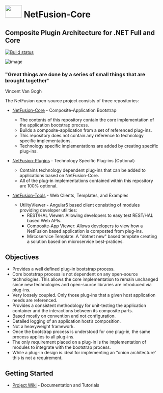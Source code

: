 
# <img src="https://raw.githubusercontent.com/wiki/grecosoft/NetFusion/img/NetFusion_Plug.jpg" width="54" height="40" /> NetFusion-Core
## Composite Plugin Architecture for .NET Full and Core

[![Build status](https://ci.appveyor.com/api/projects/status/8k6l6lvmuulk2y94?svg=true)](https://ci.appveyor.com/project/grecosoft/netfusion)

![image](https://raw.githubusercontent.com/wiki/grecosoft/NetFusion/img/DotNetCore.png)

### "Great things are done by a series of small things that are brought together" </br>
Vincent Van Gogh

The NetFusion open-source project consists of three repositories:

* [NetFusion-Core](https://github.com/grecosoft/NetFusion) - Composite-Application Bootstrap
    * The contents of this repository contain the core implementation of the application bootstrap process.  
    * Builds a composite-application from a set of referenced plug-ins.
    * This repository does not contain any reference to technology specific implementations.
    * Technology specific implementations are added by creating specific plug-ins.

* [NetFusion-Plugins](https://github.com/grecosoft/NetFusion-Plugins) - Technology Specific Plug-ins (Optional)
    * Contains technology dependent plug-ins that can be added to applications based on NetFusion-Core.
    * All of the plug-in implementations contained within this repository are 100% optional.

* [NetFusion-Tools](https://github.com/grecosoft/NetFusion-Tools) - Web Clients, Templates, and Examples
    * UtilityViewer - Angular5 based client consisting of modules providing developer utilities:
        * REST/HAL Viewer: Allowing developers to easy test REST/HAL based Web APIs.
        * Composite-App Viewer: Allows developers to view how a NetFusion based application is composted from plug-ins.  
        * Mircoservice Template: A "dotnet new" based template creating a solution based on microservice best-pratices.

## Objectives

* Provides a well defined plug-in bootstrap process.
* Core bootstrap process is not dependent on any open-source technologies. This allows the core implementation to remain unchanged since new technologies and open-source libraries are introduced via plug-ins.
* Very loosely coupled. Only those plug-ins that a given host application needs are referenced. 
* Provides a consistent methodology for unit-testing the application container and the interactions between its composite parts.
* Based mostly on convention and not configuration.
* Detailed logging of an application host’s composition.
* Not a heavyweight framework.
* Once the bootstrap process is understood for one plug-in, the same process applies to all plug-ins.
* The only requirement placed on a plug-in is the implementation of modules to integrate with the bootstrap process.
* While a plug-in design is ideal for implementing an “onion architecture” this is not a requirement.

## Getting Started

* [Project Wiki](https://github.com/grecosoft/NetFusion/wiki) - Documentation and Tutorials

